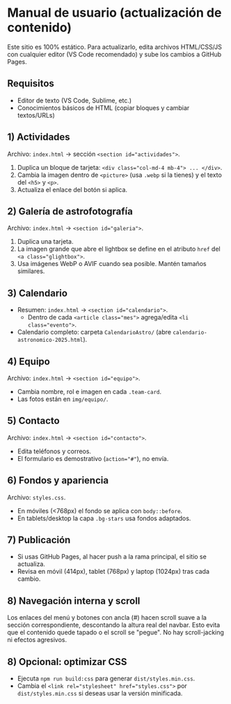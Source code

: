 # Manual de usuario (actualización de contenido)

Este sitio es 100% estático. Para actualizarlo, edita archivos HTML/CSS/JS con cualquier editor (VS Code recomendado) y sube los cambios a GitHub Pages.

## Requisitos
- Editor de texto (VS Code, Sublime, etc.)
- Conocimientos básicos de HTML (copiar bloques y cambiar textos/URLs)

## 1) Actividades
Archivo: `index.html` → sección `<section id="actividades">`.
1. Duplica un bloque de tarjeta: `<div class="col-md-4 mb-4"> ... </div>`.
2. Cambia la imagen dentro de `<picture>` (usa `.webp` si la tienes) y el texto del `<h5>` y `<p>`.
3. Actualiza el enlace del botón si aplica.

## 2) Galería de astrofotografía
Archivo: `index.html` → `<section id="galeria">`.
1. Duplica una tarjeta.
2. La imagen grande que abre el lightbox se define en el atributo `href` del `<a class="glightbox">`.
3. Usa imágenes WebP o AVIF cuando sea posible. Mantén tamaños similares.

## 3) Calendario
- Resumen: `index.html` → `<section id="calendario">`.
  - Dentro de cada `<article class="mes">` agrega/edita `<li class="evento">`.
- Calendario completo: carpeta `CalendarioAstro/` (abre `calendario-astronomico-2025.html`).

## 4) Equipo
Archivo: `index.html` → `<section id="equipo">`.
- Cambia nombre, rol e imagen en cada `.team-card`.
- Las fotos están en `img/equipo/`.

## 5) Contacto
Archivo: `index.html` → `<section id="contacto">`.
- Edita teléfonos y correos.
- El formulario es demostrativo (`action="#"`), no envía.

## 6) Fondos y apariencia
Archivo: `styles.css`.
- En móviles (<768px) el fondo se aplica con `body::before`.
- En tablets/desktop la capa `.bg-stars` usa fondos adaptados.


## 7) Publicación
- Si usas GitHub Pages, al hacer push a la rama principal, el sitio se actualiza.
- Revisa en móvil (414px), tablet (768px) y laptop (1024px) tras cada cambio.

## 8) Navegación interna y scroll

Los enlaces del menú y botones con ancla (#) hacen scroll suave a la sección correspondiente, descontando la altura real del navbar. Esto evita que el contenido quede tapado o el scroll se "pegue". No hay scroll-jacking ni efectos agresivos.

## 8) Opcional: optimizar CSS
- Ejecuta `npm run build:css` para generar `dist/styles.min.css`.
- Cambia el `<link rel="stylesheet" href="styles.css">` por `dist/styles.min.css` si deseas usar la versión minificada.
